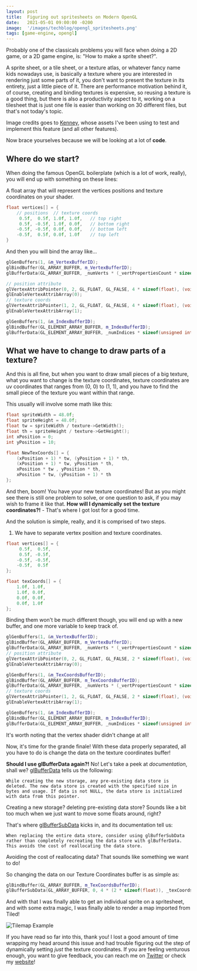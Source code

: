 ```yaml
---
layout: post
title:  Figuring out spritesheets on Modern OpenGL
date:   2021-05-01 09:00:00 -0200
image:  '/images/techblog/opengl_spritesheets.png'
tags: [game-engine, opengl]
---
```


Probably one of the classicals problems you will face when doing a 2D game, or a 2D game engine, is: "How to make a sprite sheet?". 

A sprite sheet, or a tile sheet, or a texture atlas, or whatever fancy name kids nowadays use, is basically a texture where you are interested in rendering just some parts of it, you don't want to present the texture in its entirety, just a little piece of it. There are performance motivation behind it, of course, creating and binding textures is expensive, so reusing a texture is a good thing, but there is also a productivity aspect to it, working on a tilesheet that is just one file is easier than working on 30 different files, but that's not today's topic.

Image credits goes to [Kenney](https://www.kenney.nl), whose assets I've been using to test and implement this feature (and all other features).

Now brace yourselves because we will be looking at a lot of **code**.

## Where do we start?

When doing the famous OpenGL boilerplate (which is a lot of work, really), you will end up with something on these lines:

A float array that will represent the vertices positions and texture coordinates on your shader.

```cpp
float vertices[] = {
	// positions  // texture coords
	 0.5f,  0.5f, 1.0f, 1.0f,   // top right
	 0.5f, -0.5f, 1.0f, 0.0f,   // bottom right
	-0.5f, -0.5f, 0.0f, 0.0f,   // bottom left
	-0.5f,  0.5f, 0.0f, 1.0f    // top left 
}
```

And then you will bind the array like...

```cpp
glGenBuffers(1, &m_VertexBufferID);
glBindBuffer(GL_ARRAY_BUFFER, m_VertexBufferID);
glBufferData(GL_ARRAY_BUFFER, _numVerts * (_vertPropertiesCount * sizeof(float)), _verts, GL_STATIC_DRAW);

// position attribute
glVertexAttribPointer(0, 2, GL_FLOAT, GL_FALSE, 4 * sizeof(float), (void*)0);
glEnableVertexAttribArray(0);
// texture coords
glVertexAttribPointer(1, 2, GL_FLOAT, GL_FALSE, 4 * sizeof(float), (void*)(2 * sizeof(float)));
glEnableVertexAttribArray(1);

glGenBuffers(1, &m_IndexBufferID);
glBindBuffer(GL_ELEMENT_ARRAY_BUFFER, m_IndexBufferID);
glBufferData(GL_ELEMENT_ARRAY_BUFFER, _numIndices * sizeof(unsigned int), _indices, GL_STATIC_DRAW);
```

## What we have to change to draw parts of a texture?

And this is all fine, but when you want to draw small pieces of a big texture, what you want to change is the texture coordinates, texture coordinates are uv coordinates that ranges from (0, 0) to (1, 1), and you have to find the small piece of the texture you want within that range.

This usually will involve some math like this:

```cpp
float spriteWidth = 48.0f;
float spriteHeight = 48.0f;
float tw = spriteWidth / texture->GetWidth();
float th = spriteHeight / texture->GetHeight();
int xPosition = 0;
int yPosition = 10;

float NewTexCoords[] = {
	(xPosition + 1) * tw, (yPosition + 1) * th,
	(xPosition + 1) * tw, yPosition * th,
	xPosition * tw , yPosition * th,
	xPosition * tw, (yPosition + 1) * th
};
```

And then, boom! You have your new texture coordinates! But as you might see there is still one problem to solve, or one question to ask, if you may wish to frame it like that. **How will I dynamically set the texture coordinates?!** - That's where I got lost for a good time.

And the solution is simple, really, and it is comprised of two steps.

1. We have to separate vertex position and texture coordinates.

```cpp
float vertices[] = {
	 0.5f,  0.5f,
	 0.5f, -0.5f,
	-0.5f, -0.5f,
	-0.5f,  0.5f
};

float texCoords[] = {
	1.0f, 1.0f,
	1.0f, 0.0f,
	0.0f, 0.0f,
	0.0f, 1.0f
};
```

Binding them won't be much different though, you will end up with a new buffer, and one more variable to keep track of.

```cpp
glGenBuffers(1, &m_VertexBufferID);
glBindBuffer(GL_ARRAY_BUFFER, m_VertexBufferID);
glBufferData(GL_ARRAY_BUFFER, _numVerts * (_vertPropertiesCount * sizeof(float)), _verts, GL_STATIC_DRAW);
// position attribute
glVertexAttribPointer(0, 2, GL_FLOAT, GL_FALSE, 2 * sizeof(float), (void*)0);
glEnableVertexAttribArray(0);

glGenBuffers(1, &m_TexCoordsBufferID);
glBindBuffer(GL_ARRAY_BUFFER, m_TexCoordsBufferID);
glBufferData(GL_ARRAY_BUFFER, _numVerts * (_vertPropertiesCount * sizeof(float)), _texCoords, GL_STATIC_DRAW);
// texture coords
glVertexAttribPointer(1, 2, GL_FLOAT, GL_FALSE, 2 * sizeof(float), (void*)0);
glEnableVertexAttribArray(1);

glGenBuffers(1, &m_IndexBufferID);
glBindBuffer(GL_ELEMENT_ARRAY_BUFFER, m_IndexBufferID);
glBufferData(GL_ELEMENT_ARRAY_BUFFER, _numIndices * sizeof(unsigned int), _indices, GL_STATIC_DRAW);
```

It's worth noting that the vertex shader didn't change at all!

Now, it's time for the grande finale! With these data properly separated, all you have to do is change the data on the texture coordinates buffer!

**Should I use glBufferData again?!** No! Let's take a peek at *documentation*, shall we? [glBufferData](https://www.khronos.org/registry/OpenGL-Refpages/gl4/html/glBufferData.xhtml) tells us the following: 

```
While creating the new storage, any pre-existing data store is deleted. The new data store is created with the specified size in bytes and usage. If data is not NULL, the data store is initialized with data from this pointer.
```

Creating a new storage? deleting pre-existing data store? Sounds like a bit too much when we just want to move some floats around, right?

That's where [glBufferSubData](https://www.khronos.org/registry/OpenGL-Refpages/gl4/html/glBufferSubData.xhtml) kicks in, and its documentation tell us: 

```
When replacing the entire data store, consider using glBufferSubData rather than completely recreating the data store with glBufferData. This avoids the cost of reallocating the data store.
```

Avoiding the cost of reallocating data? That sounds like something we want to do!

So changing the data on our Texture Coordinates buffer is as simple as:

```cpp
glBindBuffer(GL_ARRAY_BUFFER, m_TexCoordsBufferID);
glBufferSubData(GL_ARRAY_BUFFER, 0, 4 * (2 * sizeof(float)), _texCoords);
```

And with that I was finally able to get an individual sprite on a spritesheet, and with some extra magic, I was finally able to render a map imported from Tiled!

![Tilemap Example]({{site.baseurl}}/images/techblog/opengl_spritesheet_1.png)

If you have read so far into this, thank you! I lost a good amount of time wrapping my head around this issue and had trouble figuring out the step of dynamically setting *just* the texture coordinates. If you are feeling venturous enough, you want to give feedback, you can reach me on [Twitter](http://twitter.com/guilhermepo2) or check my [website](http://gueepo.me/)!
